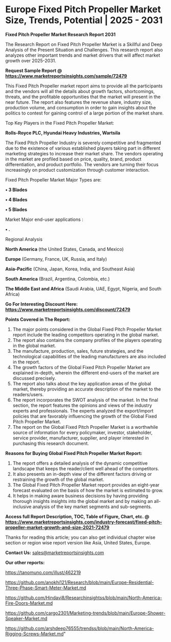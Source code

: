 # Europe Fixed Pitch Propeller Market Size, Trends, Potential | 2025 - 2031

<strong>Fixed Pitch Propeller Market Research Report 2031</strong>

The Research Report on Fixed Pitch Propeller Market is a Skillful and Deep Analysis of the Present Situation and Challenges. This research report also analyzes other important trends and market drivers that will affect market growth over 2025-2031.

<strong>Request Sample Report @ <a href=https://www.marketreportsinsights.com/sample/72479>https://www.marketreportsinsights.com/sample/72479</a></strong>

This Fixed Pitch Propeller market report aims to provide all the participants and the vendors will all the details about growth factors, shortcomings, threats, and the profitable opportunities that the market will present in the near future. The report also features the revenue share, industry size, production volume, and consumption in order to gain insights about the politics to contest for gaining control of a large portion of the market share.

Top Key Players in the Fixed Pitch Propeller Market:

<strong>Rolls-Royce PLC, Hyundai Heavy Industries, Wartsila</strong>

The Fixed Pitch Propeller Industry is severely competitive and fragmented due to the existence of various established players taking part in different marketing strategies to increase their market share. The vendors operating in the market are profiled based on price, quality, brand, product differentiation, and product portfolio. The vendors are turning their focus increasingly on product customization through customer interaction.

Fixed Pitch Propeller Market Major Types are:

<strong>• 3 Blades

• 4 Blades

• 5 Blades</strong>

Market Major end-user applications :

<strong>• .</strong>

Regional Analysis

</u><strong><b>North America</b></strong> (the United States, Canada, and Mexico)

<strong><b>Europe </b></strong>(Germany, France, UK, Russia, and Italy)

<strong><b>Asia-Pacific</b></strong> (China, Japan, Korea, India, and Southeast Asia)

<strong><b>South America</b></strong> (Brazil, Argentina, Colombia, etc.)

<strong><b>The Middle East and Africa</b></strong> (Saudi Arabia, UAE, Egypt, Nigeria, and South Africa)

<strong>Go For Interesting Discount Here: <a href=https://www.marketreportsinsights.com/discount/72479>https://www.marketreportsinsights.com/discount/72479</a></strong>

<strong>Points Covered in The Report:</strong>
<ol>
  <li>The major points considered in the Global Fixed Pitch Propeller Market report include the leading competitors operating in the global market.</li>
  <li>The report also contains the company profiles of the players operating in the global market.</li>
  <li>The manufacture, production, sales, future strategies, and the technological capabilities of the leading manufacturers are also included in the report.</li>
  <li>The growth factors of the Global Fixed Pitch Propeller Market are explained in-depth, wherein the different end-users of the market are discussed precisely.</li>
  <li>The report also talks about the key application areas of the global market, thereby providing an accurate description of the market to the readers/users.</li>
  <li>The report incorporates the SWOT analysis of the market. In the final section, the report features the opinions and views of the industry experts and professionals. The experts analyzed the export/import policies that are favorably influencing the growth of the Global Fixed Pitch Propeller Market.</li>
  <li>The report on the Global Fixed Pitch Propeller Market is a worthwhile source of information for every policymaker, investor, stakeholder, service provider, manufacturer, supplier, and player interested in purchasing this research document.</li>
</ol>
<strong>Reasons for Buying Global Fixed Pitch Propeller Market Report:</strong>

<ol>
  <li>The report offers a detailed analysis of the dynamic competitive landscape that keeps the reader/client well ahead of the competitors.</li>
  <li>It also presents an in-depth view of the different factors driving or restraining the growth of the global market.</li>
  <li>The Global Fixed Pitch Propeller Market report provides an eight-year forecast evaluated on the basis of how the market is estimated to grow.</li>
  <li>It helps in making aware business decisions by having providing thorough insights insights into the global market and by making an all-inclusive analysis of the key market segments and sub-segments.</li>
</ol>
<strong>Access full Report Description, TOC, Table of Figure, Chart, etc. @ <a href=https://www.marketreportsinsights.com/industry-forecast/fixed-pitch-propeller-market-growth-and-size-2021-72479>https://www.marketreportsinsights.com/industry-forecast/fixed-pitch-propeller-market-growth-and-size-2021-72479</a></strong>


Thanks for reading this article; you can also get individual chapter wise section or region wise report version like Asia, United States, Europe.

<strong>Contact Us:</strong>
sales@marketreportsinsights.com

<strong>Our other reports:</strong>

<a href=https://tanomuno.com/illust/462219>https://tanomuno.com/illust/462219</a>

<a href=https://github.com/anokhi121/Research/blob/main/Europe-Residential-Three-Phase-Smart-Meter-Market.md>https://github.com/anokhi121/Research/blob/main/Europe-Residential-Three-Phase-Smart-Meter-Market.md</a>

<a href=https://github.com/Hindavi8/Researchinsightss/blob/main/North-America-Fire-Doors-Market.md>https://github.com/Hindavi8/Researchinsightss/blob/main/North-America-Fire-Doors-Market.md</a>

<a href=https://github.com/cargo2301/Marketing-trends/blob/main/Europe-Shower-Speaker-Market.md>https://github.com/cargo2301/Marketing-trends/blob/main/Europe-Shower-Speaker-Market.md</a>

<a href=https://github.com/arshdeep76555/trendss/blob/main/North-America-Rigging-Screws-Market.md>https://github.com/arshdeep76555/trendss/blob/main/North-America-Rigging-Screws-Market.md</a>"
